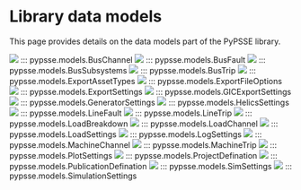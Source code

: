 



# Library data models


This page provides details on the data models part of the PyPSSE library.



<img src="BusChannel.svg" /> 
::: pypsse.models.BusChannel
 


<img src="BusFault.svg" /> 
::: pypsse.models.BusFault
 


<img src="BusSubsystems.svg" /> 
::: pypsse.models.BusSubsystems
 


<img src="BusTrip.svg" /> 
::: pypsse.models.BusTrip
 


<img src="ExportAssetTypes.svg" /> 
::: pypsse.models.ExportAssetTypes
 


<img src="ExportFileOptions.svg" /> 
::: pypsse.models.ExportFileOptions
 


<img src="ExportSettings.svg" /> 
::: pypsse.models.ExportSettings
 


<img src="GICExportSettings.svg" /> 
::: pypsse.models.GICExportSettings
 


<img src="GeneratorSettings.svg" /> 
::: pypsse.models.GeneratorSettings
 


<img src="HelicsSettings.svg" /> 
::: pypsse.models.HelicsSettings
 


<img src="LineFault.svg" /> 
::: pypsse.models.LineFault
 


<img src="LineTrip.svg" /> 
::: pypsse.models.LineTrip
 


<img src="LoadBreakdown.svg" /> 
::: pypsse.models.LoadBreakdown
 


<img src="LoadChannel.svg" /> 
::: pypsse.models.LoadChannel
 


<img src="LoadSettings.svg" /> 
::: pypsse.models.LoadSettings
 


<img src="LogSettings.svg" /> 
::: pypsse.models.LogSettings
 


<img src="MachineChannel.svg" /> 
::: pypsse.models.MachineChannel
 


<img src="MachineTrip.svg" /> 
::: pypsse.models.MachineTrip
 


<img src="PlotSettings.svg" /> 
::: pypsse.models.PlotSettings
 


<img src="ProjectDefination.svg" /> 
::: pypsse.models.ProjectDefination
 


<img src="PublicationDefination.svg" /> 
::: pypsse.models.PublicationDefination
 


<img src="SimSettings.svg" /> 
::: pypsse.models.SimSettings
 


<img src="SimulationSettings.svg" /> 
::: pypsse.models.SimulationSettings
 
 
